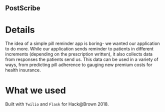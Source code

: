 ## PostScribe

# Details
The idea of a simple pill reminder app is boring- we wanted our application to do more. While our application sends reminder to patients in different increments (depending on the prescription written), it also collects data from responses the patients send us. This data can be used in a variety of ways, from predicting pill adherence to gauging new premium costs for health insurance.

# What we used
Built with ```Twilio``` and ```Flask``` for Hack@Brown 2018.


